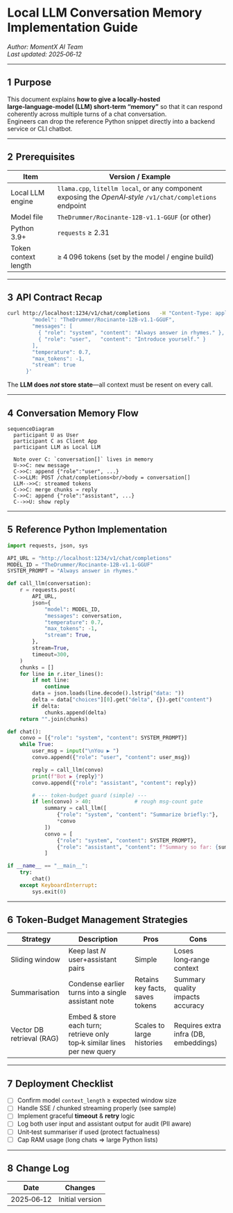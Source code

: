 # Local LLM Conversation Memory Implementation Guide  
*Author: MomentX AI Team*  
*Last updated: 2025‑06‑12*

---

## 1  Purpose
This document explains **how to give a locally‑hosted large‑language‑model (LLM) short‑term “memory”** so that it can respond coherently across multiple turns of a chat conversation.  
Engineers can drop the reference Python snippet directly into a backend service or CLI chatbot.

---

## 2  Prerequisites
| Item | Version / Example |
|------|------------------|
| Local LLM engine | `llama.cpp`, `litellm local`, or any component exposing the *OpenAI‑style* `/v1/chat/completions` endpoint |
| Model file | `TheDrummer/Rocinante-12B-v1.1-GGUF` (or other) |
| Python 3.9+ | `requests` ≥ 2.31 |
| Token context length | ≥ 4 096 tokens (set by the model / engine build) |

---

## 3  API Contract Recap
```bash
curl http://localhost:1234/v1/chat/completions   -H "Content-Type: application/json"   -d '{
        "model": "TheDrummer/Rocinante-12B-v1.1-GGUF",
        "messages": [
          { "role": "system", "content": "Always answer in rhymes." },
          { "role": "user",   "content": "Introduce yourself." }
        ],
        "temperature": 0.7,
        "max_tokens": -1,
        "stream": true
      }'
```
The **LLM does _not_ store state**—all context must be resent on every call.

---

## 4  Conversation Memory Flow
```mermaid
sequenceDiagram
  participant U as User
  participant C as Client App
  participant LLM as Local LLM

  Note over C: `conversation[]` lives in memory
  U->>C: new message
  C->>C: append {"role":"user", ...}
  C->>LLM: POST /chat/completions<br/>body = conversation[]
  LLM-->>C: streamed tokens
  C->>C: merge chunks → reply
  C->>C: append {"role":"assistant", ...}
  C-->>U: show reply
```

---

## 5  Reference Python Implementation
```python
import requests, json, sys

API_URL = "http://localhost:1234/v1/chat/completions"
MODEL_ID = "TheDrummer/Rocinante-12B-v1.1-GGUF"
SYSTEM_PROMPT = "Always answer in rhymes."

def call_llm(conversation):
    r = requests.post(
        API_URL,
        json={
            "model": MODEL_ID,
            "messages": conversation,
            "temperature": 0.7,
            "max_tokens": -1,
            "stream": True,
        },
        stream=True,
        timeout=300,
    )
    chunks = []
    for line in r.iter_lines():
        if not line:
            continue
        data = json.loads(line.decode().lstrip("data: "))
        delta = data["choices"][0].get("delta", {}).get("content")
        if delta:
            chunks.append(delta)
    return "".join(chunks)

def chat():
    convo = [{"role": "system", "content": SYSTEM_PROMPT}]
    while True:
        user_msg = input("\nYou ▶︎ ")
        convo.append({"role": "user", "content": user_msg})

        reply = call_llm(convo)
        print(f"Bot ▶︎ {reply}")
        convo.append({"role": "assistant", "content": reply})

        # --- token‑budget guard (simple) ---
        if len(convo) > 40:              # rough msg‑count gate
            summary = call_llm([
                {"role": "system", "content": "Summarize briefly:"},
                *convo
            ])
            convo = [
                {"role": "system", "content": SYSTEM_PROMPT},
                {"role": "assistant", "content": f"Summary so far: {summary}"}
            ]

if __name__ == "__main__":
    try:
        chat()
    except KeyboardInterrupt:
        sys.exit(0)
```

---

## 6  Token‑Budget Management Strategies
| Strategy | Description | Pros | Cons |
|----------|-------------|------|------|
| Sliding window | Keep last *N* user+assistant pairs | Simple | Loses long‑range context |
| Summarisation | Condense earlier turns into a single assistant note | Retains key facts, saves tokens | Summary quality impacts accuracy |
| Vector DB retrieval (RAG) | Embed & store each turn; retrieve only top‑k similar lines per new query | Scales to large histories | Requires extra infra (DB, embeddings) |

---

## 7  Deployment Checklist
- [ ] Confirm model `context_length` ≥ expected window size  
- [ ] Handle SSE / chunked streaming properly (see sample)  
- [ ] Implement graceful **timeout** & **retry** logic  
- [ ] Log both user input and assistant output for audit (PII aware)  
- [ ] Unit‑test summariser if used (protect factualness)  
- [ ] Cap RAM usage (long chats ⇒ large Python lists)  

---

## 8  Change Log
| Date | Changes |
|------|---------|
| 2025‑06‑12 | Initial version |
